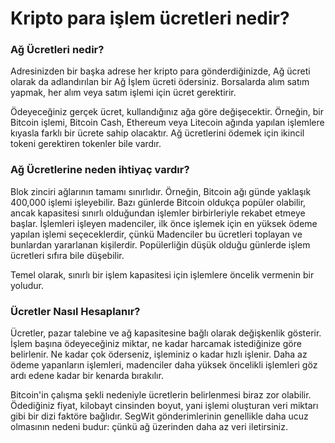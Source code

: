 # Kripto para işlem ücretleri nedir?

### Ağ Ücretleri nedir?

Adresinizden bir başka adrese her kripto para gönderdiğinizde, Ağ ücreti olarak da adlandırılan bir Ağ İşlem ücreti ödersiniz. Borsalarda alım satım yapmak, her alım veya satım işlemi için ücret gerektirir.

Ödeyeceğiniz gerçek ücret, kullandığınız ağa göre değişecektir. Örneğin, bir Bitcoin işlemi, Bitcoin Cash, Ethereum veya Litecoin ağında yapılan işlemlere kıyasla farklı bir ücrete sahip olacaktır. Ağ ücretlerini ödemek için ikincil tokeni gerektiren tokenler bile vardır.

### Ağ Ücretlerine neden ihtiyaç vardır?

Blok zinciri ağlarının tamamı sınırlıdır. Örneğin, Bitcoin ağı günde yaklaşık 400,000 işlemi işleyebilir. Bazı günlerde Bitcoin oldukça popüler olabilir, ancak kapasitesi sınırlı olduğundan işlemler birbirleriyle rekabet etmeye başlar. İşlemleri işleyen madenciler, ilk önce işlemek için en yüksek ödeme yapılan işlemi seçeceklerdir, çünkü Madenciler bu ücretleri toplayan ve bunlardan yararlanan kişilerdir. Popülerliğin düşük olduğu günlerde işlem ücretleri sıfıra bile düşebilir.

Temel olarak, sınırlı bir işlem kapasitesi için işlemlere öncelik vermenin bir yoludur.

### Ücretler Nasıl Hesaplanır?

Ücretler, pazar talebine ve ağ kapasitesine bağlı olarak değişkenlik gösterir. İşlem başına ödeyeceğiniz miktar, ne kadar harcamak istediğinize göre belirlenir. Ne kadar çok öderseniz, işleminiz o kadar hızlı işlenir. Daha az ödeme yapanların işlemleri, madenciler daha yüksek öncelikli işlemleri göz ardı edene kadar bir kenarda bırakılır.

Bitcoin'in çalışma şekli nedeniyle ücretlerin belirlenmesi biraz zor olabilir. Ödediğiniz fiyat, kilobayt cinsinden boyut, yani işlemi oluşturan veri miktarı gibi bir dizi faktöre bağlıdır. SegWit gönderimlerinin genellikle daha ucuz olmasının nedeni budur: çünkü ağ üzerinden daha az veri iletirsiniz.
